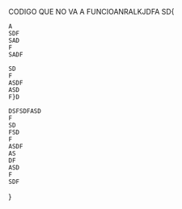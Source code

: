 CODIGO QUE NO VA A FUNCIOANRALKJDFA SD{


    A
    SDF
    SAD
    F
    SADF

    SD
    F
    ASDF
    ASD
    F}D

    DSFSDFASD
    F
    SD
    FSD
    F
    ASDF
    AS
    DF
    ASD
    F
    SDF
}